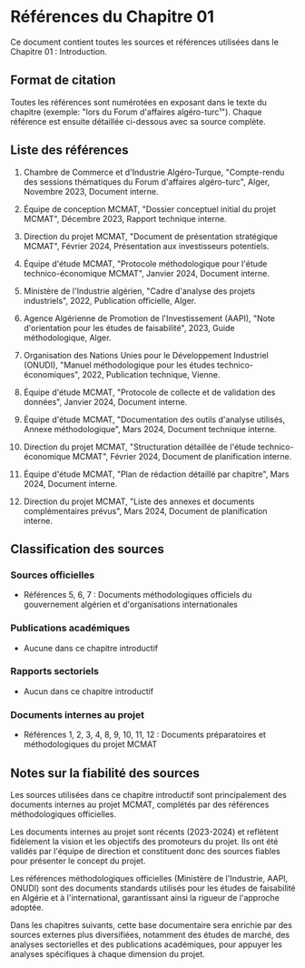 # Références du Chapitre 01

Ce document contient toutes les sources et références utilisées dans le Chapitre 01 : Introduction.

## Format de citation

Toutes les références sont numérotées en exposant dans le texte du chapitre (exemple: "lors du Forum d'affaires algéro-turc¹").
Chaque référence est ensuite détaillée ci-dessous avec sa source complète.

## Liste des références

1. Chambre de Commerce et d'Industrie Algéro-Turque, "Compte-rendu des sessions thématiques du Forum d'affaires algéro-turc", Alger, Novembre 2023, Document interne.

2. Équipe de conception MCMAT, "Dossier conceptuel initial du projet MCMAT", Décembre 2023, Rapport technique interne.

3. Direction du projet MCMAT, "Document de présentation stratégique MCMAT", Février 2024, Présentation aux investisseurs potentiels.

4. Équipe d'étude MCMAT, "Protocole méthodologique pour l'étude technico-économique MCMAT", Janvier 2024, Document interne.

5. Ministère de l'Industrie algérien, "Cadre d'analyse des projets industriels", 2022, Publication officielle, Alger.

6. Agence Algérienne de Promotion de l'Investissement (AAPI), "Note d'orientation pour les études de faisabilité", 2023, Guide méthodologique, Alger.

7. Organisation des Nations Unies pour le Développement Industriel (ONUDI), "Manuel méthodologique pour les études technico-économiques", 2022, Publication technique, Vienne.

8. Équipe d'étude MCMAT, "Protocole de collecte et de validation des données", Janvier 2024, Document interne.

9. Équipe d'étude MCMAT, "Documentation des outils d'analyse utilisés, Annexe méthodologique", Mars 2024, Document technique interne.

10. Direction du projet MCMAT, "Structuration détaillée de l'étude technico-économique MCMAT", Février 2024, Document de planification interne.

11. Équipe d'étude MCMAT, "Plan de rédaction détaillé par chapitre", Mars 2024, Document interne.

12. Direction du projet MCMAT, "Liste des annexes et documents complémentaires prévus", Mars 2024, Document de planification interne.

## Classification des sources

### Sources officielles
- Références 5, 6, 7 : Documents méthodologiques officiels du gouvernement algérien et d'organisations internationales

### Publications académiques
- Aucune dans ce chapitre introductif

### Rapports sectoriels
- Aucun dans ce chapitre introductif

### Documents internes au projet
- Références 1, 2, 3, 4, 8, 9, 10, 11, 12 : Documents préparatoires et méthodologiques du projet MCMAT

## Notes sur la fiabilité des sources

Les sources utilisées dans ce chapitre introductif sont principalement des documents internes au projet MCMAT, complétés par des références méthodologiques officielles. 

Les documents internes au projet sont récents (2023-2024) et reflètent fidèlement la vision et les objectifs des promoteurs du projet. Ils ont été validés par l'équipe de direction et constituent donc des sources fiables pour présenter le concept du projet.

Les références méthodologiques officielles (Ministère de l'Industrie, AAPI, ONUDI) sont des documents standards utilisés pour les études de faisabilité en Algérie et à l'international, garantissant ainsi la rigueur de l'approche adoptée.

Dans les chapitres suivants, cette base documentaire sera enrichie par des sources externes plus diversifiées, notamment des études de marché, des analyses sectorielles et des publications académiques, pour appuyer les analyses spécifiques à chaque dimension du projet.